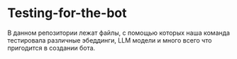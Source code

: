 # Testing-for-the-bot

В данном репозитории лежат файлы, с помощью которых наша команда тестировала различные эбеддинги, LLM модели и много всего что пригодится в создании бота.

